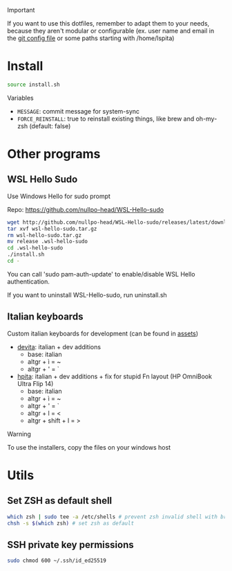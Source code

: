 > [!IMPORTANT]
> If you want to use this dotfiles, remember to adapt them to your needs,
> because they aren't modular or configurable (ex. user name and email in the 
> [git config file](./packages/git/.gitconfig) or some paths starting with /home/lspita)

# Install

```sh
source install.sh
```

Variables
 - `MESSAGE`: commit message for system-sync
 - `FORCE_REINSTALL`: true to reinstall existing things, like brew and oh-my-zsh (default: false)

# Other programs

## WSL Hello Sudo

Use Windows Hello for sudo prompt

Repo: https://github.com/nullpo-head/WSL-Hello-sudo

```sh
wget http://github.com/nullpo-head/WSL-Hello-sudo/releases/latest/download/release.tar.gz -O wsl-hello-sudo.tar.gz
tar xvf wsl-hello-sudo.tar.gz
rm wsl-hello-sudo.tar.gz
mv release .wsl-hello-sudo
cd .wsl-hello-sudo
./install.sh
cd -
```

You can call 'sudo pam-auth-update' to enable/disable WSL Hello authentication.

If you want to uninstall WSL-Hello-sudo, run uninstall.sh

## Italian keyboards

Custom italian keyboards for development (can be found in [assets](./assets/keyboards))
- [devita](./assets/keyboards/devita/): italian + dev additions
    - base: italian
    - altgr + ì = ~
    - altgr + ' = `
- [hpita](./assets/keyboards/hpita/): italian + dev additions + fix for stupid Fn layout (HP OmniBook Ultra Flip 14)
    - base: italian
    - altgr + ì = ~
    - altgr + ' = `
    - altgr + l = <
    - altgr + shift + l = >

> [!WARNING]
> To use the installers, copy the files on your windows host

# Utils

## Set ZSH as default shell

```sh
which zsh | sudo tee -a /etc/shells # prevent zsh invalid shell with brew
chsh -s $(which zsh) # set zsh as default
```

## SSH private key permissions

```sh
sudo chmod 600 ~/.ssh/id_ed25519
```
